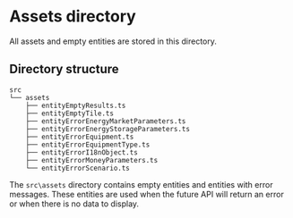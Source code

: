 # Assets directory
All assets and empty entities are stored in this directory.

## Directory structure
```
src
└── assets
    ├── entityEmptyResults.ts
    ├── entityEmptyTile.ts
    ├── entityErrorEnergyMarketParameters.ts
    ├── entityErrorEnergyStorageParameters.ts
    ├── entityErrorEquipment.ts
    ├── entityErrorEquipmentType.ts
    ├── entityErrorI18nObject.ts
    ├── entityErrorMoneyParameters.ts
    └── entityErrorScenario.ts
```

The `src\assets` directory contains empty entities and entities with error messages. These entities are used when the future API will return an error or when there is no data to display.
